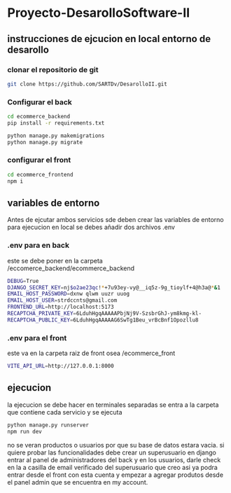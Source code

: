 # Proyecto-DesarolloSoftware-II

## instrucciones de ejcucion en local entorno de desarollo

### clonar el repositorio de git 
```bash
git clone https://github.com/SARTDv/DesarolloII.git
```

### Configurar el back
```bash 
cd ecommerce_backend
pip install -r requirements.txt
```
```python
python manage.py makemigrations
python manage.py migrate 
```
### configurar el front

```bash 
cd ecommerce_frontend
npm i 
```

## variables de entorno

Antes de ejcutar ambos servicios sde deben crear las variables de entorno para ejecucion en local 
se debes añadir dos archivos .env

### .env para en back 

este se debe poner en la carpeta /eccomerce_backend/ecommerce_backend
```bash 
DEBUG=True
DJANGO_SECRET_KEY=nj$o2ae23qc!*+7u93ey-vy@__iq5z-9g_tioylf+4@h3a@*&1
EMAIL_HOST_PASSWORD=dxnw qlwm uuzr uuog
EMAIL_HOST_USER=strdccnts@gmail.com
FRONTEND_URL=http://localhost:5173
RECAPTCHA_PRIVATE_KEY=6LduhHgqAAAAAPbjNj9V-SzsbrGhJ-ym8kmg-kl-
RECAPTCHA_PUBLIC_KEY=6LduhHgqAAAAAG6SwTg1Beu_vrBcBnf1Opozllu8
```
### .env para el front 

este va en la carpeta raiz de front osea /ecommerce_front
```bash 
VITE_API_URL=http://127.0.0.1:8000
```

## ejecucion

la ejecucion se debe hacer en terminales separadas se entra a la carpeta que contiene cada servicio y se ejecuta 
```bash 
python manage.py runserver
npm run dev 
```

no se veran productos o usuarios por que su base de datos estara vacia. si quiere probar las funcionalidades debe crear un superusuario en django entrar al panel de administradores del back y en los usuarios, darle check en la a casilla de email verificado del superusuario que creo asi ya podra entrar desde el front con esta cuenta y empezar a agregar produtos desde el panel admin que se encuentra en my account.

